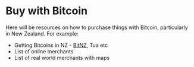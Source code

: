 # Buy with Bitcoin

Here will be resources on how to purchase things with Bitcoin, particularly in New Zealand. For example:

* Getting Bitcoins in NZ - [BitNZ](https://bitnz.com), Tua etc
* List of online merchants
* List of real world merchants with maps
